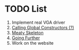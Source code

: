# TODO List
1. Implement real  VGA driver
2. [Calling Global Constructors (?)](https://wiki.osdev.org/Calling_Global_Constructors)
3. [Meaty Skeleton](https://wiki.osdev.org/Meaty_Skeleton)
4. [Going Further](https://wiki.osdev.org/Going_Further_on_x86)
5. Work on the website
